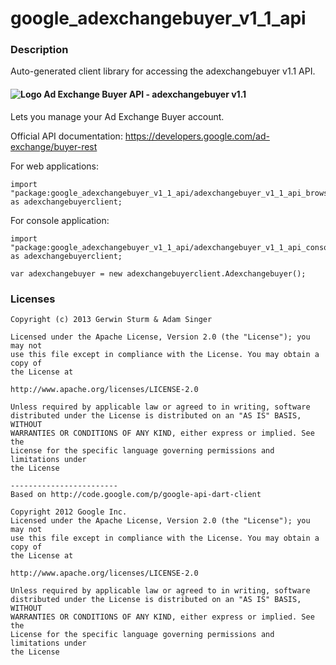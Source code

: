 # google_adexchangebuyer_v1_1_api

### Description

Auto-generated client library for accessing the adexchangebuyer v1.1 API.

#### ![Logo](http://www.google.com/images/icons/product/doubleclick-16.gif) Ad Exchange Buyer API - adexchangebuyer v1.1

Lets you manage your Ad Exchange Buyer account.

Official API documentation: https://developers.google.com/ad-exchange/buyer-rest

For web applications:
```
import "package:google_adexchangebuyer_v1_1_api/adexchangebuyer_v1_1_api_browser.dart" as adexchangebuyerclient;
```

For console application:
```
import "package:google_adexchangebuyer_v1_1_api/adexchangebuyer_v1_1_api_console.dart" as adexchangebuyerclient;
```

```
var adexchangebuyer = new adexchangebuyerclient.Adexchangebuyer();
```

### Licenses

```
Copyright (c) 2013 Gerwin Sturm & Adam Singer

Licensed under the Apache License, Version 2.0 (the "License"); you may not
use this file except in compliance with the License. You may obtain a copy of
the License at

http://www.apache.org/licenses/LICENSE-2.0

Unless required by applicable law or agreed to in writing, software
distributed under the License is distributed on an "AS IS" BASIS, WITHOUT
WARRANTIES OR CONDITIONS OF ANY KIND, either express or implied. See the
License for the specific language governing permissions and limitations under
the License

------------------------
Based on http://code.google.com/p/google-api-dart-client

Copyright 2012 Google Inc.
Licensed under the Apache License, Version 2.0 (the "License"); you may not
use this file except in compliance with the License. You may obtain a copy of
the License at

http://www.apache.org/licenses/LICENSE-2.0

Unless required by applicable law or agreed to in writing, software
distributed under the License is distributed on an "AS IS" BASIS, WITHOUT
WARRANTIES OR CONDITIONS OF ANY KIND, either express or implied. See the
License for the specific language governing permissions and limitations under
the License

```
